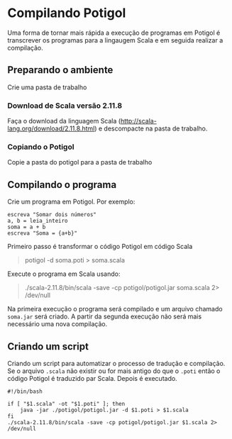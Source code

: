 # Compilando Potigol

Uma forma de tornar mais rápida a execução de programas em Potigol é transcrever
os programas para a lingaugem Scala e em seguida realizar a compilação.

## Preparando o ambiente

Crie uma pasta de trabalho

### Download de Scala versão 2.11.8

Faça o download da linguagem Scala (http://scala-lang.org/download/2.11.8.html) e descompacte na pasta de trabalho.

### Copiando o Potigol

Copie a pasta do potigol para a pasta de trabalho


## Compilando o programa

Crie um programa em Potigol. Por exemplo:

````
escreva "Somar dois números"
a, b = leia_inteiro
soma = a + b
escreva "Soma = {a+b}"
````

Primeiro passo é transformar o código Potigol em código Scala
> potigol -d soma.poti > soma.scala

Execute o programa em Scala usando:

> ./scala-2.11.8/bin/scala -save -cp potigol/potigol.jar soma.scala 2> /dev/null
 
Na primeira execução o programa será compilado e um arquivo chamado `soma.jar` será criado.
A partir da segunda execução não será mais necessário uma nova compilação.

## Criando um script

Criando um script para automatizar o processo de tradução e compilação. Se o arquivo `.scala` não existir ou for mais antigo
do que o `.poti` então o código Potigol é traduzido par Scala. Depois é executado.

````
#!/bin/bash

if [ "$1.scala" -ot "$1.poti" ]; then
    java -jar ./potigol/potigol.jar -d $1.poti > $1.scala
fi
./scala-2.11.8/bin/scala -save -cp potigol/potigol.jar $1.scala 2> /dev/null
````
